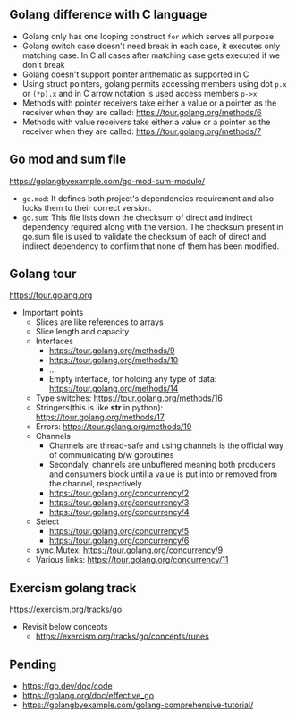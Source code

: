 ## Golang difference with C language
- Golang only has one looping construct `for` which serves all purpose
- Golang switch case doesn't need break in each case, it executes only matching case. In C all cases after matching case gets executed if we don't break
- Golang doesn't support pointer arithematic as supported in C
- Using struct pointers, golang permits accessing members using dot `p.x` or `(*p).x` and in C arrow notation is used access members `p->x`
- Methods with pointer receivers take either a value or a pointer as the receiver when they are called: https://tour.golang.org/methods/6
- Methods with value receivers take either a value or a pointer as the receiver when they are called: https://tour.golang.org/methods/7

## Go mod and sum file
https://golangbyexample.com/go-mod-sum-module/
- `go.mod`: It defines both project's dependencies requirement and also locks them to their correct version.
- `go.sum`: This file lists down the checksum of direct and indirect dependency required along with the version. The checksum present in go.sum file is used to validate the checksum of each of direct and indirect dependency to confirm that none of them has been modified.

## Golang tour
https://tour.golang.org
- Important points
  - Slices are like references to arrays
  - Slice length and capacity
  - Interfaces
    - https://tour.golang.org/methods/9
    - https://tour.golang.org/methods/10
    - ...
    - Empty interface, for holding any type of data: https://tour.golang.org/methods/14
  - Type switches: https://tour.golang.org/methods/16
  - Stringers(this is like __str__ in python): https://tour.golang.org/methods/17
  - Errors: https://tour.golang.org/methods/19
  - Channels
    - Channels are thread-safe and using channels is the official way of communicating b/w goroutines
    - Secondaly, channels are unbuffered meaning both producers and consumers block until a value is put into or removed from the channel, respectively
    - https://tour.golang.org/concurrency/2
    - https://tour.golang.org/concurrency/3
    - https://tour.golang.org/concurrency/4
  - Select
    - https://tour.golang.org/concurrency/5
    - https://tour.golang.org/concurrency/6
  - sync.Mutex: https://tour.golang.org/concurrency/9
  - Various links: https://tour.golang.org/concurrency/11

## Exercism golang track
https://exercism.org/tracks/go
- Revisit below concepts
    - https://exercism.org/tracks/go/concepts/runes

## Pending
- https://go.dev/doc/code
- https://golang.org/doc/effective_go
- https://golangbyexample.com/golang-comprehensive-tutorial/
